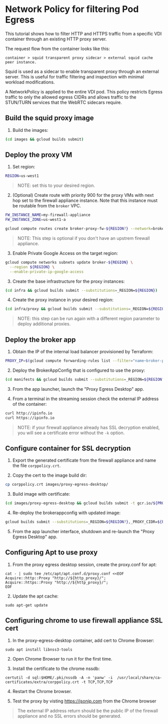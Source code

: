# Network Policy for filtering Pod Egress

This tutorial shows how to filter HTTP and HTTPS traffic from a specific VDI container through an existing HTTP proxy server.

The request flow from the container looks like this:

    container > squid transparent proxy sidecar > external squid cache peer instance.

Squid is used as a sidecar to enable transparent proxy through an external server. This is useful for traffic filtering and inspection with minimal workload modifications.

A NetworkPolicy is applied to the entire VDI pod. This policy restricts Egress traffic to only the allowed egress CIDRs and allows traffic to the STUN/TURN services that the WebRTC sidecars require.

## Build the squid proxy image

1. Build the images:

```bash
(cd images && gcloud builds submit)
```

## Deploy the proxy VM

1. Set region:

```bash
REGION=us-west1
```

> NOTE: set this to your desired region.

2. (Optional) Create route with priority 900 for the proxy VMs with next hop set to the firewall appliance instance. Note that this instance must be routable from the `broker` VPC.

```bash
FW_INSTANCE_NAME=my-firewall-appliance
FW_INSTANCE_ZONE=us-west1-a
```

```bash
gcloud compute routes create broker-proxy-fw-${REGION?} --network=broker --priority=900 --destination-range=0.0.0.0/0 --tags broker-proxy-${REGION?} --next-hop-instance=${FW_INSTANCE_NAME?} --next-hop-instance-zone=${FW_INSTANCE_ZONE?}
```

> NOTE: This step is optional if you don't have an upstrem firewall appliance.

3. Enable Private Google Access on the target region:

```bash
gcloud compute networks subnets update broker-${REGION} \
  --region ${REGION} \
  --enable-private-ip-google-access
```

3. Create the base infrastructure for the proxy instances:

```bash
(cd infra && gcloud builds submit --substitutions=_REGION=${REGION})
```

4. Create the proxy instance in your desired region:

```bash
(cd infra/proxy && gcloud builds submit --substitutions=_REGION=${REGION})
```

> NOTE: this step can be run again with a different region parameter to deploy additional proxies.

## Deploy the broker app

1. Obtain the IP of the internal load balancer provisioned by Terraform:

```bash
PROXY_IP=$(gcloud compute forwarding-rules list --filter="name~broker-proxy-${REGION}" --format="value(IPAddress)")
```

2. Deploy the BrokerAppConfig that is configured to use the proxy:

```bash
(cd manifests && gcloud builds submit --substitutions=_REGION=${REGION?},_PROXY_CIDR=${PROXY_IP?}/32,_EGRESS_PROXY=${PROXY_IP?}:3128,_PROXY_CACHE_PEER=${PROXY_IP?})
```

3. From the app launcher, launch the "Proxy Egress Desktop" app.

4. From a terminal in the streaming session check the external IP address of the container:

```bash
curl http://ipinfo.io
curl https://ipinfo.io
```

> NOTE: if your firewall appliance already has SSL decryption enabled, you will see a certificate error without the `-k` option.

## Configure container for SSL decryption

1. Export the generated certificate from the firewall appliance and name the file `corppolicy.crt`.

2. Copy the cert to the image build dir:

```bash
cp corppolicy.crt images/proxy-egress-desktop/
```

3. Build image with certificate:

```bash
(cd images/proxy-egress-desktop && gcloud builds submit -t gcr.io/${PROJECT?}/vdi-proxy-egress-desktop:latest)
```

4. Re-deploy the brokerappconfig with updated image:

```bash
gcloud builds submit --substitutions=_REGION=${REGION?},_PROXY_CIDR=${PROXY_IP?}/32,_EGRESS_PROXY=${PROXY_IP?}:3128,_IMAGE=gcr.io/${PROJECT?}/vdi-proxy-egress-desktop
```

5. From the app launcher interface, shutdown and re-launch the "Proxy Egress Desktop" app.

## Configuring Apt to use proxy

1. From the proxy egress desktop session, create the proxy.conf for apt:

```
cat - | sudo tee /etc/apt/apt.conf.d/proxy.conf <<EOF
Acquire::http::Proxy "http://${http_proxy}/";
Acquire::https::Proxy "http://${http_proxy}/";
EOF
```

2. Update the apt cache:

```
sudo apt-get update
```

## Configuring chrome to use firewall appliance SSL cert

1. In the proxy-egress-desktop container, add cert to Chrome Browser:

```
sudo apt install libnss3-tools
```

2. Open Chrome Browser to run it for the first time.

3. Install the certificate to the chrome nssdb:

```
certutil -d sql:$HOME/.pki/nssdb -A -n 'panw' -i  /usr/local/share/ca-certificates/extra/corppolicy.crt -t TCP,TCP,TCP
```

4. Restart the Chrome browser.

5. Test the proxy by visting https://jsonip.com from the Chrome browser

> The external IP address return should be the public IP of the firewall appliance and no SSL errors should be generated.
